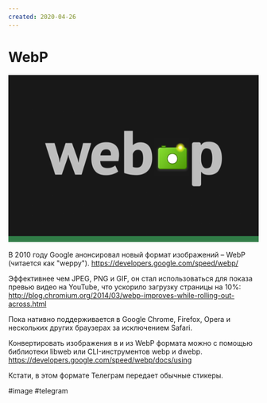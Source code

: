 ```yaml
---
created: 2020-04-26
---
```


# WebP

![WebP logo](webp.png "WebP logo")

В 2010 году Google анонсировал новый формат изображений – WebP (читается как "weppy"). 
https://developers.google.com/speed/webp/

Эффективнее чем JPEG, PNG и GIF, он стал использоваться для показа превью видео на YouTube, что ускорило загрузку страницы на 10%:
http://blog.chromium.org/2014/03/webp-improves-while-rolling-out-across.html

Пока нативно поддерживается в Google Chrome, Firefox, Opera и нескольких других браузерах за исключением Safari.

Конвертировать изображения в и из WebP формата можно с помощью библиотеки libweb или CLI-инструментов webp и dwebp.
https://developers.google.com/speed/webp/docs/using

Кстати, в этом формате Телеграм передает обычные стикеры.

#image #telegram
